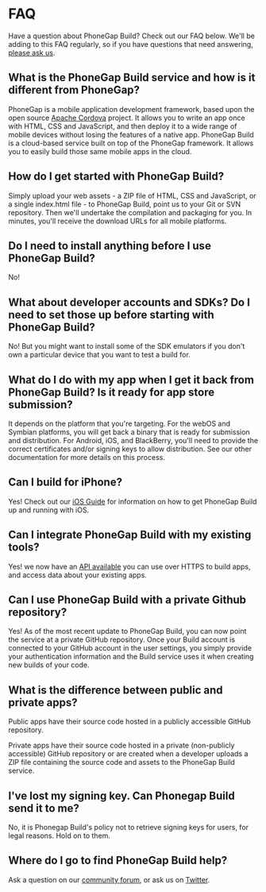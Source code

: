 # FAQ

Have a question about PhoneGap Build? Check out our FAQ below. We'll be adding to this FAQ regularly, so if you have questions that need answering, [please ask us](http://community.phonegap.com).

## What is the PhoneGap Build service and how is it different from PhoneGap?
PhoneGap is a mobile application development framework, based upon the open source [Apache Cordova](http://incubator.apache.org/cordova/) project. It allows you to write an app once with HTML, CSS and JavaScript, and then deploy it to a wide range of mobile devices without losing the features of a native app.  PhoneGap Build is a cloud-based service built on top of the PhoneGap framework. It allows you to easily build those same mobile apps in the cloud.

## How do I get started with PhoneGap Build?
Simply upload your web assets - a ZIP file of HTML, CSS and JavaScript, or a single index.html file - to PhoneGap Build, point us to your Git or SVN repository. Then we'll undertake the compilation and packaging for you. In minutes, you'll receive the download URLs for all mobile platforms.

## Do I need to install anything before I use PhoneGap Build?
No!

## What about developer accounts and SDKs? Do I need to set those up before starting with PhoneGap Build?
No! But you might want to install some of the SDK emulators if you don't own a particular device that you want to test a build for.

## What do I do with my app when I get it back from PhoneGap Build? Is it ready for app store submission?
It depends on the platform that you're targeting. For the webOS and Symbian platforms, you will get back a binary that is ready for submission and distribution. For Android, iOS, and BlackBerry, you'll need to provide the correct certificates and/or signing keys to allow distribution. See our other documentation for more details on this process.

## Can I build for iPhone?
Yes! Check out our [iOS Guide](signing_signing-ios.md.html) for information on how to get PhoneGap Build up and running with iOS.

## Can I integrate PhoneGap Build with my existing tools?
Yes! we now have an [API available](developer_api_api.md.html) you can use over HTTPS to build apps, and access data about your existing apps.

## Can I use PhoneGap Build with a private Github repository?
Yes!  As of the most recent update to PhoneGap Build, you can now point the service at a private GitHub repository. Once your Build account is connected to your GitHub account in the user settings, you simply provide your authentication information and the Build service uses it when creating new builds of your code.

## What is the difference between public and private apps?
Public apps have their source code hosted in a publicly accessible GitHub repository.

Private apps have their source code hosted in a private (non-publicly accessible) GitHub repository or are created when a developer uploads a ZIP file containing the source code and assets to the PhoneGap Build service.

## I've lost my signing key. Can Phonegap Build send it to me?
No, it is Phonegap Build's policy not to retrieve signing keys for users, for legal reasons. Hold on to them.

## Where do I go to find PhoneGap Build help?
Ask a question on our [community forum](http://community.phonegap.com), or ask us on [Twitter](http://twitter.com/PhoneGapBuild).
